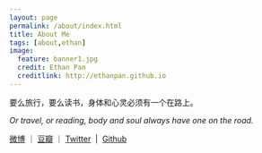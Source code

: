 ```yaml
---
layout: page
permalink: /about/index.html
title: About Me
tags: [about,ethan]
image:
  feature: banner1.jpg
  credit: Ethan Pan
  creditlink: http://ethanpan.github.io
---
```

 


要么旅行，要么读书，身体和心灵必须有一个在路上。

*Or travel, or reading, body and soul always have one on the road.*

[微博](http://www.weibo.com/surep) ｜ [豆瓣](http://www.douban.com/people/3559336/) ｜ [Twitter](https://twitter.com/Ethan_SURE)  |  [Github](https://github.com/EthanPan)

